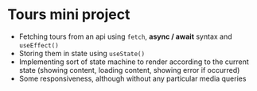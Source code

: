 # Tours mini project

* Fetching tours from an api using `fetch`, **async / await** syntax and `useEffect()`
* Storing them in state using `useState()`
* Implementing sort of state machine to render according to the current state (showing content, loading content, showing error if occurred)
* Some responsiveness, although without any particular media queries
